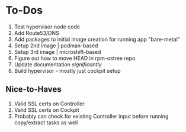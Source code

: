 # To-Dos

1. Test hypervisor node code
2. Add Route53/DNS
3. Add packages to initial image creation for running app "bare-metal"
4. Setup 2nd image | podman-based
5. Setup 3rd image | microshift-based
6. Figure out how to move HEAD in rpm-ostree repo
7. Update documentation _significantly_
8. Build hypervisor - mostly just cockpit setup

## Nice-to-Haves

1. Valid SSL certs on Controller
2. Valid SSL certs on Cockpit
3. Probably can check for existing Controller input before running copy/extract tasks as well
